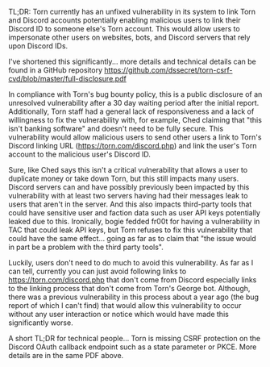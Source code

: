 TL;DR: Torn currently has an unfixed vulnerability in its system to link Torn and Discord accounts potentially enabling malicious users to link their Discord ID to someone else's Torn account. This would allow users to impersonate other users on websites, bots, and Discord servers that rely upon Discord IDs.

I've shortened this significantly... more details and technical details can be found in a GitHub repository https://github.com/dssecret/torn-csrf-cvd/blob/master/full-disclosure.pdf

In compliance with Torn's bug bounty policy, this is a public disclosure of an unresolved vulnerability after a 30 day waiting period after the initial report. Additionally, Torn staff had a general lack of responsiveness and a lack of willingness to fix the vulnerability with, for example, Ched claiming that "this isn't banking software" and doesn't need to be fully secure. This vulnerability would allow malicious users to send other users a link to Torn's Discord linking URL (https://torn.com/discord.php) and link the user's Torn account to the malicious user's Discord ID.

Sure, like Ched says this isn't a critical vulnerability that allows a user to duplicate money or take down Torn, but this still impacts many users. Discord servers can and have possibly previously been impacted by this vulnerability with at least two servers having had their messages leak to users that aren't in the server. And this also impacts third-party tools that could have sensitive user and faction data such as user API keys potentially leaked due to this. Ironically, bogie fedded fr00t for having a vulnerability in TAC that could leak API keys, but Torn refuses to fix this vulnerability that could have the same effect... going as far as to claim that "the issue would in part be a problem with the third party tools".

Luckily, users don't need to do much to avoid this vulnerability. As far as I can tell, currently you can just avoid following links to https://torn.com/discord.php that don't come from Discord especially links to the linking process that don't come from Torn's George bot. Although, there was a previous vulnerability in this process about a year ago (the bug report of which I can't find) that would allow this vulnerability to occur without any user interaction or notice which would have made this significantly worse.

A short TL;DR for technical people... Torn is missing CSRF protection on the Discord OAuth callback endpoint such as a state parameter or PKCE. More details are in the same PDF above.
